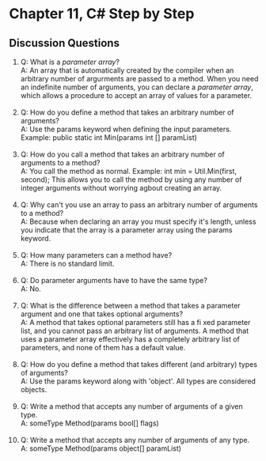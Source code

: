 # Chapter 11, C# Step by Step

## Discussion Questions

1. Q: What is a *parameter array*?  
   A: An array that is automatically created by the compiler when an arbitrary number of argurments are passed to a method. When you need an indefinite number of arguments, you can declare a *parameter array*, which allows a procedure to accept an array of values for a parameter. <br><br>
1. Q: How do you define a method that takes an arbitrary number of arguments?  
   A: Use the params keyword when defining the input parameters. Example: public static int Min(params int [] paramList)<br><br>
1. Q: How do you call a method that takes an arbitrary number of arguments to a method?  
   A: You call the method as normal. Example: int min = Util.Min(first, second); This allows you to call the method by using any number of integer arguments without worrying agbout creating an array.<br><br>
1. Q: Why can't you use an array to pass an arbitrary number of arguments to a method?  
   A: Because when declaring an array you must specify it's length, unless you indicate that the array is a parameter array using the params keyword.<br><br>
1. Q: How many parameters can a method have?  
   A: There is no standard limit.<br><br>
1. Q: Do parameter arguments have to have the same type?  
   A: No.<br><br>
1. Q: What is the difference between a method that takes a parameter argument and one that takes optional arguments?  
   A: A method that takes optional parameters still has a fi xed parameter list, and you cannot pass an arbitrary list of arguments. A method that uses a parameter array effectively has a completely arbitrary list of parameters, and none of them has a default value.<br><br>
1. Q: How do you define a method that takes different (and arbitrary) types of arguments?  
   A: Use the params keyword along with 'object'. All types are considered objects.<br><br>
1. Q: Write a method that accepts any number of arguments of a given type.  
   A: someType Method(params bool[] flags)<br><br>
1. Q: Write a method that accepts any number of arguments of any type.  
   A: someType Method(params object[] paramList)<br><br>